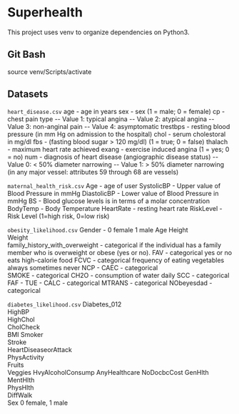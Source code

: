 # Superhealth
This project uses venv to organize dependencies on Python3.

## Git Bash
source venv/Scripts/activate

## Datasets
`heart_disease.csv` 
age - age in years
sex - sex (1 = male; 0 = female)
cp - chest pain type
        -- Value 1: typical angina
        -- Value 2: atypical angina
        -- Value 3: non-anginal pain
        -- Value 4: asymptomatic
trestbps - resting blood pressure (in mm Hg on admission to the hospital)
chol - serum cholestoral in mg/dl
fbs - (fasting blood sugar > 120 mg/dl)  (1 = true; 0 = false)
thalach - maximum heart rate achieved
exang - exercise induced angina (1 = yes; 0 = no)
num - diagnosis of heart disease (angiographic disease status)
        -- Value 0: < 50% diameter narrowing
        -- Value 1: > 50% diameter narrowing
        (in any major vessel: attributes 59 through 68 are vessels)

`maternal_health_risk.csv`
Age	- age of user
SystolicBP	- Upper value of Blood Pressure in mmHg
DiastolicBP - Lower value of Blood Pressure in mmHg
BS	- Blood glucose levels is in terms of a molar concentration
BodyTemp - Body Temperature
HeartRate	-  resting heart rate
RiskLevel - Risk Level (1=high risk, 0=low risk)

`obesity_likelihood.csv`
Gender - 0 female 1 male
Age	
Height	
Weight	
family_history_with_overweight - categorical if the individual has a family member who is overweight or obese (yes or no).
FAV - categorical yes or no eats high-calorie food 
FCVC - categorical frequency of eating vegetables always sometimes never
NCP	- 
CAEC - categorical	
SMOKE - categorical
CH2O - consumption of water daily
SCC	- categorical
FAF	- 
TUE	- 
CALC - categorical
MTRANS	- categorical
NObeyesdad - categorical

`diabetes_likelihood.csv`
Diabetes_012	
HighBP	
HighChol	
CholCheck	
BMI	Smoker	
Stroke	
HeartDiseaseorAttack	
PhysActivity	
Fruits	
Veggies	
HvyAlcoholConsump
AnyHealthcare
NoDocbcCost	
GenHlth
MentHlth	
PhysHlth	
DiffWalk	
Sex	0 female, 1 male
